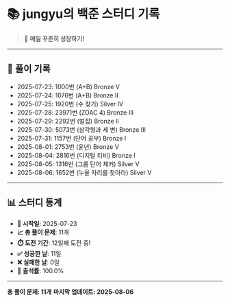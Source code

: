 # 📚 jungyu의 백준 스터디 기록

> 🎯 **매일 꾸준히 성장하기!**

---

## 📅 풀이 기록

- 2025-07-23: 1000번 (A+B) Bronze V
- 2025-07-24: 1076번 (A+B) Bronze II
- 2025-07-25: 1920번 (수 찾기) Silver IV
- 2025-07-28: 23971번 (ZOAC 4) Bronze III
- 2025-07-29: 2292번 (벌집) Bronze II
- 2025-07-30: 5073번 (삼각형과 세 변) Bronze III
- 2025-07-31: 1157번 (단어 공부) Bronze I
- 2025-08-01: 2753번 (윤년) Bronze V
- 2025-08-04: 2816번 (디지털 티비) Bronze I
- 2025-08-05: 1316번 (그룹 단어 체커) Silver V
- 2025-08-06: 1652번 (누울 자리를 찾아라) Silver V

---

## 📊 스터디 통계

- **📅 시작일**: 2025-07-23
- **📈 총 풀이 문제**: 11개
- **⏱️ 도전 기간**: 12일째 도전 중!
- **✅ 성공한 날**: 11일
- **❌ 실패한 날**: 0일
- **🎯 출석률**: 100.0%

---

**총 풀이 문제: 11개**
**마지막 업데이트: 2025-08-06**
